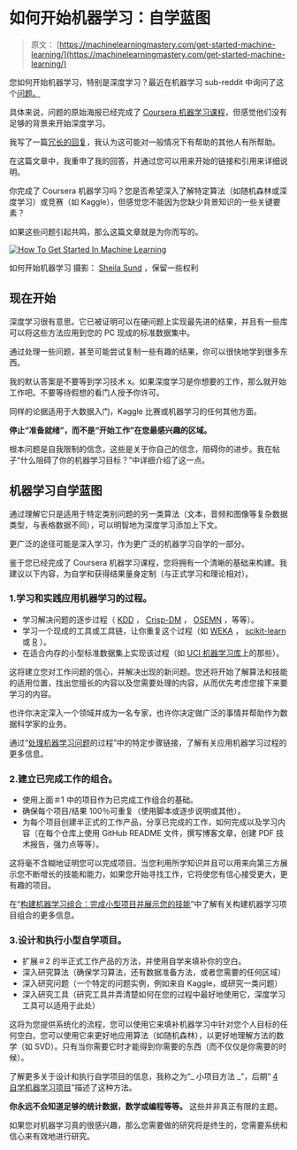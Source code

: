 # 如何开始机器学习：自学蓝图

> 原文： [https://machinelearningmastery.com/get-started-machine-learning/](https://machinelearningmastery.com/get-started-machine-learning/)

您如何开始机器学习，特别是深度学习？最近在机器学习 sub-reddit 中询问了这个[问题。](http://www.reddit.com/r/MachineLearning/comments/2p9lz0/suggestions_for_a_beginner/)

具体来说，问题的原始海报已经完成了 [Coursera 机器学习课程](https://www.coursera.org/course/ml)，但感觉他们没有足够的背景来开始深度学习。

我写了一篇[冗长的回复](http://www.reddit.com/r/MachineLearning/comments/2p9lz0/suggestions_for_a_beginner/cmv760d)，我认为这可能对一般情况下有帮助的其他人有所帮助。

在这篇文章中，我重申了我的回答，并通过您可以用来开始的链接和引用来详细说明。

你完成了 Coursera 机器学习吗？您是否希望深入了解特定算法（如随机森林或深度学习）或竞赛（如 Kaggle），但感觉您不能因为您缺少背景知识的一些关键要素？

如果这些问题引起共鸣，那么这篇文章就是为你而写的。

[![How To Get Started In Machine Learning](img/4e6ecaae6570a23343756933349d7533.jpg)](https://3qeqpr26caki16dnhd19sv6by6v-wpengine.netdna-ssl.com/wp-content/uploads/2014/12/How-To-Get-Started-In-Machine-Learning.jpg)

如何开始机器学习
摄影： [Sheila Sund](http://www.flickr.com/photos/sheila_sund/8983237721) ，保留一些权利

## 现在开始

深度学习很有意思。它已被证明可以在硬问题上实现最先进的结果，并且有一些库可以将这些方法应用到您的 PC 现成的标准数据集中。

通过处理一些问题，甚至可能尝试复制一些有趣的结果，你可以很快地学到很多东西。

我的默认答案是不要等到学习技术 x。如果深度学习是你想要的工作，那么就开始工作吧。不要等待假想的看门人授予你许可。

同样的论据适用于大数据入门，Kaggle 比赛或机器学习的任何其他方面。

**停止“准备就绪”，而不是“开始工作”在您最感兴趣的区域。**

根本问题是自我限制的信念，这些是关于你自己的信念，阻碍你的进步。我在帖子“什么阻碍了你的机器学习目标？”中详细介绍了这一点。

## 机器学习自学蓝图

通过理解它只是适用于特定类别问题的另一类算法（文本，音频和图像等复杂数据类型，与表格数据不同），可以明智地为深度学习添加上下文。

更广泛的途径可能是深入学习，作为更广泛的机器学习自学的一部分。

鉴于您已经完成了 Coursera 机器学习课程，您将拥有一个清晰的基础来构建。我建议以下内容，为自学和获得结果量身定制（与正式学习和理论相对）。

### 1.学习和实践应用机器学习的过程。

*   学习解决问题的逐步过程（ [KDD](http://machinelearningmastery.com/what-is-data-mining-and-kdd/ "What is Data Mining and KDD") ， [Crisp-DM](http://en.wikipedia.org/wiki/Cross_Industry_Standard_Process_for_Data_Mining) ， [OSEMN](http://www.dataists.com/2010/09/a-taxonomy-of-data-science/) ，等等）。
*   学习一个现成的工具或工具链，让你重复这个过程（如 [WEKA](http://machinelearningmastery.com/how-to-run-your-first-classifier-in-weka/ "How to Run Your First Classifier in Weka") ， [scikit-learn](http://machinelearningmastery.com/a-gentle-introduction-to-scikit-learn-a-python-machine-learning-library/ "A Gentle Introduction to Scikit-Learn: A Python Machine Learning Library") 或 [R](http://machinelearningmastery.com/what-is-r/ "What is R") ）。
*   在适合内存的小型标准数据集上实现该过程（如 [UCI 机器学习库](http://archive.ics.uci.edu/ml/)上的那些）。

这将建立您对工作问题的信心，并解决出现的新问题。您还将开始了解算法和技能的适用位置，找出您擅长的内容以及您需要处理的内容，从而优先考虑您接下来要学习的内容。

也许你决定深入一个领域并成为一名专家，也许你决定做广泛的事情并帮助作为数据科学家的业务。

通过“[处理机器学习问题](http://machinelearningmastery.com/process-for-working-through-machine-learning-problems/ "Process for working through Machine Learning Problems")的过程”中的特定步骤链接，了解有关应用机器学习过程的更多信息。

### 2.建立已完成工作的组合。

*   使用上面＃1 中的项目作为已完成工作组合的基础。
*   确保每个项目/结果 100％可重复（使用脚本或逐步说明或其他）。
*   为每个项目创建半正式的工作产品，分享已完成的工作，如何完成以及学习内容（在每个仓库上使用 GitHub README 文件，撰写博客文章，创建 PDF 技术报告，强力点等等）。

这将毫不含糊地证明您可以完成项目。当您利用所学知识并且可以用来向第三方展示您不断增长的技能和能力，如果您开始寻找工作，它将使您有信心接受更大，更有趣的项目。

在“[构建机器学习组合：完成小型项目并展示您的技能](http://machinelearningmastery.com/build-a-machine-learning-portfolio/ "Build a Machine Learning Portfolio: Complete Small Focused Projects and Demonstrate Your Skills")”中了解有关构建机器学习项目组合的更多信息。

### 3.设计和执行小型自学项目。

*   扩展＃2 的半正式工作产品的方法，并使用自学来填补你的空白。
*   深入研究算法（确保学习算法，还有数据准备方法，或者您需要的任何区域）
*   深入研究问题（一个特定的问题实例，例如来自 Kaggle，或研究一类问题）
*   深入研究工具（研究工具并弄清楚如何在您的过程中最好地使用它，深度学习工具可以适用于此处）

这将为您提供系统化的流程，您可以使用它来填补机器学习中针对您个人目标的任何空白。您可以使用它来更好地应用算法（如随机森林），以更好地理解方法的数学（如 SVD）。只有当你需要它时才能得到你需要的东西（而不仅仅是你需要的时候）。

了解更多关于设计和执行自学项目的信息，我称之为“_ 小项目方法 _”，后期“ [4 自学机器学习项目](http://machinelearningmastery.com/self-study-machine-learning-projects/ "4 Self-Study Machine Learning Projects")”描述了这种方法。

**你永远不会知道足够的统计数据，数学或编程等等。** 这些并非真正有限的主题。

如果您对机器学习真的很感兴趣，那么您需要做的研究将是终生的，您需要系统和信心来有效地进行研究。